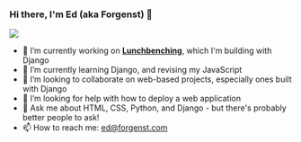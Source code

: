 ### Hi there, I'm Ed (aka Forgenst) 👋

<!--
**forgenst/forgenst** is a ✨ _special_ ✨ repository because its `README.md` (this file) appears on your GitHub profile.

Here are some ideas to get you started: -->

![](https://github-readme-stats.vercel.app/api?username=forgenst&show_icons=true&count_private=true&theme=nord)

- 🔭 I’m currently working on [**Lunchbenching**](https://github.com/lunchbenching), which I'm building with Django
- 🌱 I’m currently learning Django, and revising my JavaScript
- 👯 I’m looking to collaborate on web-based projects, especially ones built with Django
- 🤔 I’m looking for help with how to deploy a web application
- 💬 Ask me about HTML, CSS, Python, and Django - but there's probably better people to ask!
- 📫 How to reach me: [ed@forgenst.com](mailto:ed@forgenst.com)
